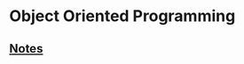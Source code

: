 # Object Oriented Programming
## [Notes](https://docs.google.com/document/d/1j8eiPUhDwEVQA76V1ovq4Rjn_GeySGDcBY_QviVUT5k/edit?usp=sharing)
